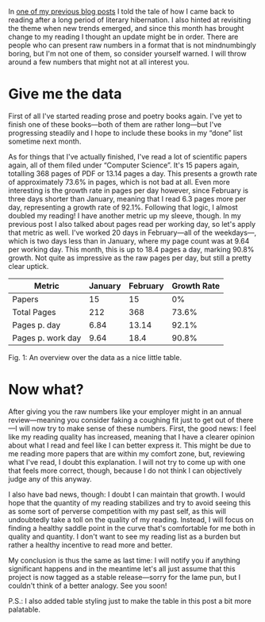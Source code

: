In [one of my previous blog posts](http://blog.veitheller.de/Reading_%E2%80%94_The_First_Month.html)
I told the tale of how I came back to reading after a long period of literary
hibernation. I also hinted at revisiting the theme when new trends emerged,
and since this month has brought change to my reading I thought an update
might be in order. There are people who can present raw numbers in a format
that is not mindnumbingly boring, but I'm not one of them, so consider
yourself warned. I will throw around a few numbers that might not at all
interest you.

# Give me the data

First of all I've started reading prose and poetry books again. I've yet to
finish one of these books—both of them are rather long—but I've progressing
steadily and I hope to include these books in my “done” list sometime next
month.

As for things that I've actually finished, I've read a lot of scientific
papers again, all of them filed under “Computer Science”. It's 15 papers
again, totalling 368 pages of PDF or 13.14 pages a day. This presents a
growth rate of approximately 73.6% in pages, which is not bad at all. Even
more interesting is the growth rate in pages per day however, since February
is three days shorter than January, meaning that I read 6.3 pages more per
day, representing a growth rate of 92.1%. Following that logic, I almost
doubled my reading! I have another metric up my sleeve, though. In my previous
post I also talked about pages read per working day, so let's apply that
metric as well. I've worked 20 days in February—all of the weekdays—, which
is two days less than in January, where my page count was at 9.64 per working
day. This month, this is up to 18.4 pages a day, marking 90.8% growth. Not
quite as impressive as the raw pages per day, but still a pretty clear uptick.

| Metric            | January | February | Growth Rate |
| ----------------- | ------- | -------- | ----------- |
| Papers            | 15      | 15       | 0%          |
| Total Pages       | 212     | 368      | 73.6%       |
| Pages p. day      | 6.84    | 13.14    | 92.1%       |
| Pages p. work day | 9.64    | 18.4     | 90.8%       |
<div class="figure-label">Fig. 1: An overview over the data as a nice little table.</div>

# Now what?

After giving you the raw numbers like your employer might in an annual
review—meaning you consider faking a coughing fit just to get out of there—I
will now try to make sense of these numbers. First, the good news: I feel like
my reading quality has increased, meaning that I have a clearer opinion about
what I read and feel like I can better express it. This might be due to me
reading more papers that are within my comfort zone, but, reviewing what I've
read, I doubt this explanation. I will not try to come up with one that feels
more correct, though, because I do not think I can objectively judge any of this
anyway.

I also have bad news, though: I doubt I can maintain that growth. I would hope
that the quantity of my reading stabilizes and try to avoid seeing this as some
sort of perverse competition with my past self, as this will undoubtedly take a
toll on the quality of my reading. Instead, I will focus on finding a healthy
saddle point in the curve that's comfortable for me both in quality and quantity.
I don't want to see my reading list as a burden but rather a healthy incentive to
read more and better.

My conclusion is thus the same as last time: I will notify you if anything significant
happens and in the meantime let's all just assume that this project is now tagged
as a stable release—sorry for the lame pun, but I couldn't think of a better analogy.
See you soon!

P.S.: I also added table styling just to make the table in this post a bit more palatable.
